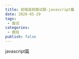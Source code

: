 ```yaml
---
title: 前端高频面试题-javascript篇
date: 2020-05-29
tags:
 - 面试
categories:
 - 面经
publish: false
---
```


<!-- more -->
javascript篇
